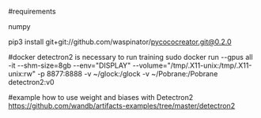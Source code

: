 #requirements

numpy

pip3 install git+git://github.com/waspinator/pycococreator.git@0.2.0

#docker detectron2 is necessary to run training
sudo docker run --gpus all -it --shm-size=8gb --env="DISPLAY" --volume="/tmp/.X11-unix:/tmp/.X11-unix:rw" -p 8877:8888 -v ~/glock:/glock -v ~/Pobrane:/Pobrane detectron2:v0

#example how to use weight and biases with Detectron2
https://github.com/wandb/artifacts-examples/tree/master/detectron2
